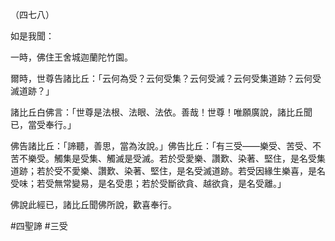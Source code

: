 （四七八）

如是我聞：

一時，佛住王舍城迦蘭陀竹園。

爾時，世尊告諸比丘：「云何為受？云何受集？云何受滅？云何受集道跡？云何受滅道跡？」

諸比丘白佛言：「世尊是法根、法眼、法依。善哉！世尊！唯願廣說，諸比丘聞已，當受奉行。」

佛告諸比丘：「諦聽，善思，當為汝說。」佛告比丘：「有三受——樂受、苦受、不苦不樂受。觸集是受集、觸滅是受滅。若於受愛樂、讚歎、染著、堅住，是名受集道跡；若於受不愛樂、讚歎、染著、堅住，是名受滅道跡。若受因緣生樂喜，是名受味；若受無常變易，是名受患；若於受斷欲貪、越欲貪，是名受離。」

佛說此經已，諸比丘聞佛所說，歡喜奉行。



#四聖諦
#三受
